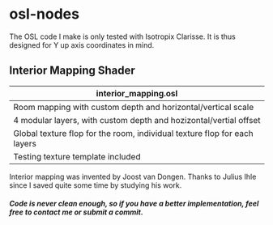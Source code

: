 # osl-nodes
The OSL code I make is only tested with Isotropix Clarisse. It is thus designed for Y up axis coordinates in mind.

## Interior Mapping Shader

| interior_mapping.osl |
|-|
| Room mapping with custom depth and horizontal/vertical scale |
| 4 modular layers, with custom depth and hozizontal/vertial offset |
| Global texture flop for the room, individual texture flop for each layers |
| Testing texture template included |

Interior mapping was invented by Joost van Dongen.
Thanks to Julius Ihle since I saved quite some time by studying his work.

##### Code is never clean enough, so if you have a better implementation, feel free to contact me or submit a commit.
